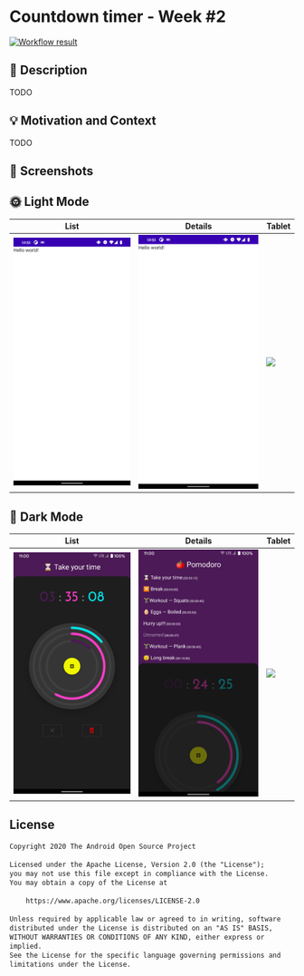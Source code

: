 # Countdown timer - Week #2

[![Workflow result](https://github.com/opatry/android-dev-challenge-compose-week2/workflows/Check/badge.svg)](https://github.com/opatry/android-dev-challenge-compose-week2/actions/workflows/Check.yaml)

## :scroll: Description

TODO

## :bulb: Motivation and Context

TODO

## :camera_flash: Screenshots

## 🌞 Light Mode
List | Details | Tablet
--- | --- | --- |
<img src="/results/screenshot_1.png" width="260"> | <img src="/results/screenshot_2.png" width="260"> | <img src="/results/screenshot_3.png" width="520">

## 🌚 Dark Mode
List | Details | Tablet
--- | --- | --- |
<img src="/results/screenshot_1_dark.png" width="260"> | <img src="/results/screenshot_2_dark.png" width="260"> | <img src="/results/screenshot_3_dark.png" width="520">

## License
```
Copyright 2020 The Android Open Source Project

Licensed under the Apache License, Version 2.0 (the "License");
you may not use this file except in compliance with the License.
You may obtain a copy of the License at

    https://www.apache.org/licenses/LICENSE-2.0

Unless required by applicable law or agreed to in writing, software
distributed under the License is distributed on an "AS IS" BASIS,
WITHOUT WARRANTIES OR CONDITIONS OF ANY KIND, either express or implied.
See the License for the specific language governing permissions and
limitations under the License.
```
